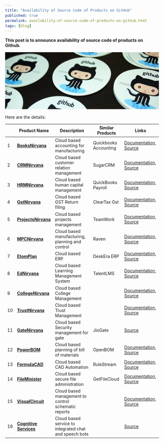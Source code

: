 ```yaml
---
title: "Availability of Source Code of Products on GitHub"
published: true
permalink: availability-of-source-code-of-products-on-github.html
tags: [blog]
---
```




**This post is to announce availability of source code of products on Github.** 

![](/images/github.png)

Here are the details:

| |Product Name|Description|Similar Products|Links|
|-----|-------|------------|----------------|-----|
|1|[**BooksNirvana**](http://www.risersoft.com/books-nirvana-financial-accounting/index/)|Cloud based accounting for manufacturing|Quickbooks Accounting|[Documentation](http://docs.booksnirvana.com/), [Source](https://github.com/risersoft/books/tree/main)|
|2|[**CRMNirvana**](http://www.risersoft.com/crm-nirvana-customer-relationship-management/index/)|Cloud based customer relation management |SugarCRM|[Documentation](http://docs.crmnirvana.com/), [Source](https://github.com/risersoft/crm/tree/main)|
|3|[**HRMNirvana**](http://www.risersoft.com/hrm-nirvana-human-resource-management/index/)|Cloud based human capital management |QuickBooks Payroll|[Documentation](http://docs.hrmnirvana.com/), [Source](https://github.com/risersoft/hrm/tree/main)|
|4|[**GstNirvana**](http://www.risersoft.com/gst-nirvana-return-filing/index/) |Cloud based GST Return filing |ClearTax Gst|[Documentation](http://docs.gstnirvana.com/), [Source](https://github.com/risersoft/gst/tree/main)|
|5|[**ProjectsNirvana**](http://www.risersoft.com/projects-nirvana-project-management/index/)|Cloud based projects management |TeamWork|[Documentation](http://docs.projectsnirvana.com/), [Source](https://github.com/risersoft/projects/tree/main)|
|6|[**MPCNirvana**](http://www.risersoft.com/mpc-nirvana-production-planning-control/index/)|Cloud based manufacturing, planning and control|Raven|[Documentation](http://docs.mpcnirvana.com/), [Source](https://github.com/risersoft/mpc/tree/main)|
|7|[**EtomPlan**](http://www.risersoft.com/EtomPlan-erp-enterprise-resource-planning/index/)|Cloud based ERP|DeskEra ERP|[Documentation](http://docs.etomplan.com/), [Source](https://github.com/risersoft/erp/tree/main)|
|8|[**EdNirvana**](http://www.risersoft.com/ed-nirvana-lms-learning-management-system/index/)|Cloud based Learning Management System|TalentLMS|[Documentation](http://docs.ednirvana.com/), [Source](https://github.com/risersoft/ed/tree/main)|
|9|[**CollegeNirvana**](http://www.risersoft.com/college-nirvana-college-admissions-results-management/index/)|Cloud based College Management ||[Documentation](http://docs.collegenirvana.in/), [Source](https://github.com/risersoft/college/tree/main)|
|10|[**TrustNirvana**](http://www.risersoft.com/trust-nirvana-non-profit-management/index/)|Cloud based Trust Management ||[Documentation](http://docs.trustnirvana.com/), [Source](https://github.com/risersoft/trust/tree/main)|
|11|[**GateNirvana**]()|Cloud based Security management for gate|JioGate|[Source](https://github.com/risersoft/gate/tree/main)|
|12|[**PowerBOM**](http://www.risersoft.com/powerbom-bill-of-material-bom/index/)|Cloud based planning of bill of materials |OpenBOM|[Documentation](http://docs.powerbom.com/), [Source](https://github.com/risersoft/powerbom/tree/main)|
|13|[**FormulaCAD**](http://www.risersoft.com/FormulaCAD-cad-automation/index/)|Cloud based CAD Automation |RuleStream|[Documentation](http://docs.formulacad.com/), [Source](https://github.com/risersoft/unitcad/tree/main)|
|14|[**FileMinister**](http://www.risersoft.com/fileminister-file-management/index/)|Cloud based secure file administration|GetFileCloud|[Documentation](http://docs.fileminister.com/), [Source](https://github.com/risersoft/fileminister/tree/main)|
|15|[**VisualCircuit**](http://www.risersoft.com/visualcircuit-control-schematics/index/)|Cloud based management to control schematic reports||[Documentation](http://docs.visualcircuit.com/), [Source](https://github.com/risersoft/visualcircuit/tree/main)|
|16|[**Cognitive Services**](http://www.risersoft.com/cognitive-ai-bot-chat-speech-iot/index/)|Cloud based service to integrated chat and speech bots||[Source](https://github.com/risersoft/cognitive/tree/main)|

